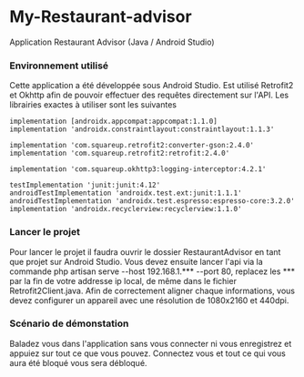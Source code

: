# My-Restaurant-advisor

Application Restaurant Advisor (Java / Android Studio)

### Environnement utilisé

Cette application a été développée sous Android Studio.
Est utilisé Retrofit2 et Okhttp afin de pouvoir effectuer des requêtes directement sur l'API.
Les librairies exactes à utiliser sont les suivantes

    implementation [androidx.appcompat:appcompat:1.1.0]
    implementation 'androidx.constraintlayout:constraintlayout:1.1.3'

    implementation 'com.squareup.retrofit2:converter-gson:2.4.0'
    implementation 'com.squareup.retrofit2:retrofit:2.4.0'

    implementation 'com.squareup.okhttp3:logging-interceptor:4.2.1'

    testImplementation 'junit:junit:4.12'
    androidTestImplementation 'androidx.test.ext:junit:1.1.1'
    androidTestImplementation 'androidx.test.espresso:espresso-core:3.2.0'
    implementation 'androidx.recyclerview:recyclerview:1.1.0'

### Lancer le projet

Pour lancer le projet il faudra ouvrir le dossier RestaurantAdvisor en tant que projet sur Android Studio.
Vous devez ensuite lancer l'api via la commande php artisan serve --host 192.168.1.*** --port 80, replacez les *** par la fin de votre addresse ip local, de même dans le fichier Retrofit2Client.java.
Afin de correctement aligner chaque informations, vous devez configurer un appareil avec une résolution de 1080x2160 et 440dpi.


### Scénario de démonstation

Baladez vous dans l'application sans vous connecter ni vous enregistrez et appuiez sur tout ce que vous pouvez.
Connectez vous et tout ce qui vous aura été bloqué vous sera débloqué.
